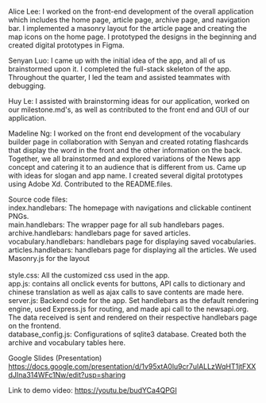 Alice Lee: I worked on the front-end development of the overall application which includes the home page, 
article page, archive page, and navigation bar. I implemented a masonry layout for the article page 
and creating the map icons on the home page. I prototyped the designs in the beginning and created digital prototypes in Figma. 

Senyan Luo: I came up with the initial idea of the app, and all of us brainstormed upon it. I completed the full-stack skeleton of the app. Throughout the quarter, I led the team and assisted teammates with debugging. 

Huy Le: I assisted with brainstorming ideas for our application, worked on our milestone.md's, as well as contributed to the front end and GUI of our application.

Madeline Ng: I worked on the front end development of the vocabulary builder page in collaboration with Senyan and created rotating flashcards that display the word in the front and the other information on the back. Together, we all brainstormed and explored variations of the News app concept and catering it to an audience that is different from us. Came up with ideas for slogan and app name. I created several digital prototypes using Adobe Xd. Contributed to the README.files. 

Source code files: <br />
index.handlebars: The homepage with navigations and clickable continent PNGs. <br /> 
main.handlebars: The wrapper page for all sub handlebars pages.  <br /> 
archive.handlebars: handlebars page for saved articles.  <br /> 
vocabulary.handlebars: handlebars page for displaying saved vocabularies.  <br /> 
articles.handlebars: handlebars page for displaying all the articles. We used Masonry.js for the layout <br />  
style.css: All the customized css used in the app. <br /> 
app.js: contains all onclick events for buttons, API calls to dictionary and chinese translation as well as ajax calls to save contents are made here. <br /> 
server.js: Backend code for the app. Set handlebars as the default rendering engine, used Express.js for routing, and made api call to the newsapi.org. The data received is sent and rendered on their respective handlebars page on the frontend. <br /> 
database_config.js: Configurations of sqlite3 database. Created both the archive and vocabulary tables here. <br /> 


Google Slides (Presentation) 
https://docs.google.com/presentation/d/1v95xtA0lu9cr7ulALLzWqHT1jtFXXdJIna314WFc1Nw/edit?usp=sharing

Link to demo video: https://youtu.be/budYCa4QPGI


